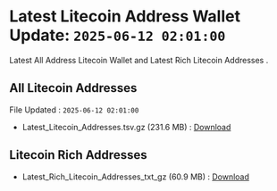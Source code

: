 # Latest Litecoin Address Wallet Update: `2025-06-12 02:01:00`

Latest All Address Litecoin Wallet and Latest Rich Litecoin Addresses .

## All Litecoin Addresses

File Updated : `2025-06-12 02:01:00`

- Latest_Litecoin_Addresses.tsv.gz (231.6 MB) : [Download](https://github.com/Pymmdrza/Rich-Address-Wallet/releases/tag/Litecoin)

## Litecoin Rich Addresses

- Latest_Rich_Litecoin_Addresses_txt_gz (60.9 MB) : [Download](https://github.com/Pymmdrza/Rich-Address-Wallet/releases/tag/Litecoin)
